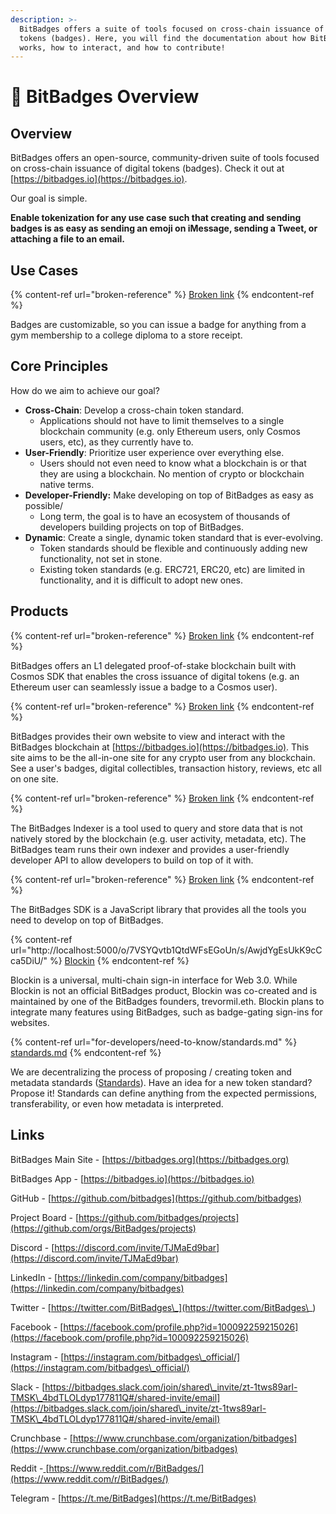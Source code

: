```yaml
---
description: >-
  BitBadges offers a suite of tools focused on cross-chain issuance of digital
  tokens (badges). Here, you will find the documentation about how BitBadges
  works, how to interact, and how to contribute!
---
```


# 👋 BitBadges Overview

## Overview&#x20;

BitBadges offers an open-source, community-driven suite of tools focused on cross-chain issuance of digital tokens (badges). Check it out at [https://bitbadges.io](https://bitbadges.io).

Our goal is simple.&#x20;

**Enable tokenization for any use case such that creating and sending badges is as easy as sending an emoji on iMessage, sending a Tweet, or attaching a file to an email.**

## Use Cases

{% content-ref url="broken-reference" %}
[Broken link](broken-reference)
{% endcontent-ref %}

Badges are customizable, so you can issue a badge for anything from a gym membership to a college diploma to a store receipt.

## Core Principles

How do we aim to achieve our goal?

* **Cross-Chain**: Develop a cross-chain token standard.&#x20;
  * Applications should not have to limit themselves to a single blockchain community (e.g. only Ethereum users, only Cosmos users, etc), as they currently have to.
* **User-Friendly**: Prioritize user experience over everything else.&#x20;
  * Users should not even need to know what a blockchain is or that they are using a blockchain. No mention of crypto or blockchain native terms.&#x20;
* **Developer-Friendly:** Make developing on top of BitBadges as easy as possible/
  * Long term, the goal is to have an ecosystem of thousands of developers building projects on top of BitBadges.
* **Dynamic**:  Create a single, dynamic token standard that is ever-evolving.
  * Token standards should be flexible and continuously adding new functionality, not set in stone.
  * Existing token standards (e.g. ERC721, ERC20, etc) are limited in functionality, and it is difficult to adopt new ones.

## Products

{% content-ref url="broken-reference" %}
[Broken link](broken-reference)
{% endcontent-ref %}

BitBadges offers an L1 delegated proof-of-stake blockchain built with Cosmos SDK that enables the cross issuance of digital tokens (e.g. an Ethereum user can seamlessly issue a badge to a Cosmos user).

{% content-ref url="broken-reference" %}
[Broken link](broken-reference)
{% endcontent-ref %}

BitBadges provides their own website to view and interact with the BitBadges blockchain at [https://bitbadges.io](https://bitbadges.io). This site aims to be the all-in-one site for any crypto user from any blockchain. See a user's badges, digital collectibles, transaction history, reviews, etc all on one site.

{% content-ref url="broken-reference" %}
[Broken link](broken-reference)
{% endcontent-ref %}

The BitBadges Indexer is a tool used to query and store data that is not natively stored by the blockchain (e.g. user activity, metadata, etc). The BitBadges team runs their own indexer and provides a user-friendly developer API to allow developers to build on top of it with.

{% content-ref url="broken-reference" %}
[Broken link](broken-reference)
{% endcontent-ref %}

The BitBadges SDK is a JavaScript library that provides all the tools you need to develop on top of BitBadges.

{% content-ref url="http://localhost:5000/o/7VSYQvtb1QtdWFsEGoUn/s/AwjdYgEsUkK9cCca5DiU/" %}
[Blockin](http://localhost:5000/o/7VSYQvtb1QtdWFsEGoUn/s/AwjdYgEsUkK9cCca5DiU/)
{% endcontent-ref %}

Blockin is a universal, multi-chain sign-in interface for Web 3.0. While Blockin is not an official BitBadges product, Blockin was co-created and is maintained by one of the BitBadges founders, trevormil.eth. Blockin plans to integrate many features using BitBadges, such as badge-gating sign-ins for websites.

{% content-ref url="for-developers/need-to-know/standards.md" %}
[standards.md](for-developers/need-to-know/standards.md)
{% endcontent-ref %}

We are decentralizing the process of proposing / creating token and metadata standards ([Standards](for-developers/need-to-know/standards.md)). Have an idea for a new token standard? Propose it! Standards can define anything from the expected permissions, transferability, or even how metadata is interpreted.

## Links

BitBadges Main Site - [https://bitbadges.org](https://bitbadges.org)

BitBadges App - [https://bitbadges.io](https://bitbadges.io)

GitHub - [https://github.com/bitbadges](https://github.com/bitbadges)

Project Board -  [https://github.com/bitbadges/projects](https://github.com/orgs/BitBadges/projects)

Discord - [https://discord.com/invite/TJMaEd9bar](https://discord.com/invite/TJMaEd9bar)

LinkedIn - [https://linkedin.com/company/bitbadges](https://linkedin.com/company/bitbadges)

Twitter - [https://twitter.com/BitBadges\_](https://twitter.com/BitBadges\_)

Facebook - [https://facebook.com/profile.php?id=100092259215026](https://facebook.com/profile.php?id=100092259215026)

Instagram - [https://instagram.com/bitbadges\_official/](https://instagram.com/bitbadges\_official/)

Slack - [https://bitbadges.slack.com/join/shared\_invite/zt-1tws89arl-TMSK\_4bdTLOLdyp177811Q#/shared-invite/email](https://bitbadges.slack.com/join/shared\_invite/zt-1tws89arl-TMSK\_4bdTLOLdyp177811Q#/shared-invite/email)

Crunchbase - [https://www.crunchbase.com/organization/bitbadges](https://www.crunchbase.com/organization/bitbadges)

Reddit -[ ](https://www.reddit.com/r/BitBadges/)[https://www.reddit.com/r/BitBadges/](https://www.reddit.com/r/BitBadges/)

Telegram - [https://t.me/BitBadges](https://t.me/BitBadges)

